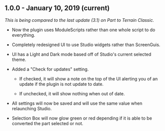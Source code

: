 ## 1.0.0 - January 10, 2019  (current)
*This is being compared to the last update (3.1) on Part to Terrain Classic.*
* Now the plugin uses ModuleScripts rather than one whole script to do everything. 
* Completely redesigned UI to use Studio widgets rather than ScreenGuis.
* UI has a Light and Dark mode based off of Studio's current selected theme.
* Added a "Check for updates" setting.
  
  - If checked, it will show a note on the top of the UI alerting you of an update if the plugin is not update to date.

  - If unchecked, it will show nothing when out of date.
* All settings will now be saved and will use the same value when relaunching Studio.
* Selection Box will now glow green or red depending if it is able to be converted the part selected or not.